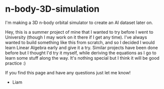 # n-body-3D-simulation
I'm making a 3D n-body orbital simulator to create an AI dataset later on.

Hey, this is a summer project of mine that I wanted to try before I went to University (though I may work on it there if I get any time).
I've always wanted to build something like this from scratch, and so I decided I would learn Linear Algebra early and give it a try. Similar projects have been
done before but I thought I'd try it myself, while deriving the equations as I go to learn some stuff along the way. It's nothing special but I think it will be good
practice :)

If you find this page and have any questions just let me know!

- Liam
